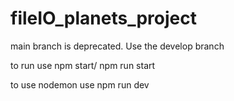 # fileIO_planets_project

main branch is deprecated. Use the develop branch

to run use npm start/ npm run start

to use nodemon use npm run dev
